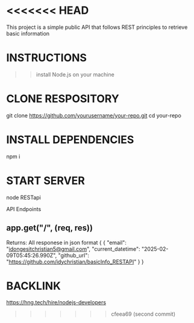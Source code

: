 <<<<<<< HEAD
=======
This project is a simple public API that follows REST principles to retrieve basic information

# INSTRUCTIONS
>>  install Node.js on your machine

# CLONE RESPOSITORY
git clone https://github.com/yourusername/your-repo.git
cd your-repo

# INSTALL DEPENDENCIES
npm i

# START SERVER
node RESTapi


API Endpoints
## app.get("/", (req, res))
Returns:
 All responese in json format
{
  {
  "email": "idongesitchristian5@gmail.com",
  "current_datetime": "2025-02-09T05:45:26.990Z",
  "github_url": "https://github.com/idychristian/basicInfo_RESTAPI"
}
}

# BACKLINK
https://hng.tech/hire/nodejs-developers
>>>>>>> cfeea69 (second commit)
